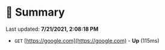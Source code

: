 # 📖 Summary
Last updated: **7/21/2021, 2:08:18 PM**

- `GET` [https://google.com](https://google.com) - **Up** (115ms)
